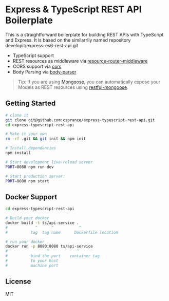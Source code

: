 Express & TypeScript REST API Boilerplate
==================================

This is a straightforward boilerplate for building REST APIs with TypeScript and Express. It is based on the similarrlly named repository developit/express-es6-rest-api.git

- TypeScript support 
- REST resources as middleware via [resource-router-middleware](https://github.com/developit/resource-router-middleware)
- CORS support via [cors](https://github.com/troygoode/node-cors)
- Body Parsing via [body-parser](https://github.com/expressjs/body-parser)

> Tip: If you are using [Mongoose](https://github.com/Automattic/mongoose), you can automatically expose your Models as REST resources using [restful-mongoose](https://git.io/restful-mongoose).



Getting Started
---------------

```sh
# clone it
git clone git@github.com:csprance/express-typescript-rest-api.git
cd express-typescript-rest-api

# Make it your own
rm -rf .git && git init && npm init

# Install dependencies
npm install

# Start development live-reload server
PORT=8080 npm run dev

# Start production server:
PORT=8080 npm start
```
Docker Support
------
```sh
cd express-typescript-rest-api

# Build your docker
docker build -t ts/api-service .
#            ^      ^           ^
#          tag  tag name      Dockerfile location

# run your docker
docker run -p 8080:8080 ts/api-service
#                 ^            ^
#          bind the port    container tag
#          to your host
#          machine port   

```

License
-------

MIT

